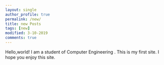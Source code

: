 ```yaml
---
layout: single
author_profile: true
permalink: /new/
title: new Posts
tags: [new]
modified: 3-10-2019
comments: true
---
```

Hello,world!
I am a student of Computer Engineering .
This is my first site.
I hope you enjoy this site.


